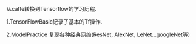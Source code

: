 从caffe转换到Tensorflow的学习历程.

1.TensorFlowBasic记录了基本的Tf操作.

2.ModelPractice 复现各种经典网络(ResNet, AlexNet, LeNet...googleNet等)
